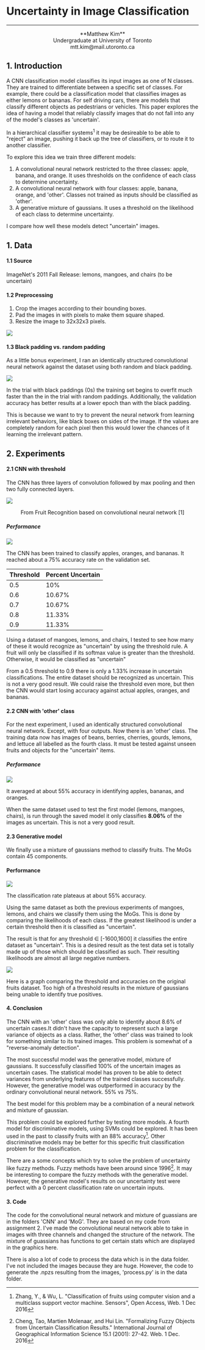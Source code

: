 # Uncertainty in Image Classification
___

<center>**Matthew Kim**</center>
<center>Undergraduate at University of Toronto</center>
<center>mtt.kim@mail.utoronto.ca</center>

## 1. Introduction
A CNN classification model classifies its input images as one of N classes. They are trained to differentiate between a specific set of classes. For example, there could be a classification model that classifies images as either lemons or bananas. For self driving cars, there are models that classify different objects as pedestrians or vehicles. This paper explores the idea of having a model that reliably classify images that do not fall into any of the model's classes as 'uncertain'.

In a hierarchical classifier systems<sup>1</sup> it may be desireable to be able to "reject" an image, pushing it back up the tree of classifiers, or to route it to another classifier.

To explore this idea we train three different models:

1. A convolutional neural network restricted to the three classes: apple, banana, and orange. It uses thresholds on the confidence of each class to determine uncertainty.
2. A convolutional neural network with four classes: apple, banana, orange, and 'other'. Classes not trained as inputs should be classified as 'other'.
3. A generative mixture of gaussians. It uses a threshold on the likelihood of each class to determine uncertainty.

I compare how well these models detect "uncertain" images.

## 1. Data

#### 1.1 Source
ImageNet's 2011 Fall Release: lemons, mangoes, and chairs (to be uncertain)

#### 1.2 Preprocessing
1. Crop the images according to their bounding boxes.
2. Pad the images in with pixels to make them square shaped.
3. Resize the image to 32x32x3 pixels.

![](data/apples/cropandsquare/n07739125_1058_0.JPEG)

#### 1.3 Black padding vs. random padding
As a little bonus experiment, I ran an identically structured convolutional neural network against the dataset using both random and black padding.

![](CNN/Graphs/black_vs_random_ac.png)

In the trial with black paddings (0s) the training set begins to overfit much faster than the in the trial with random paddings. Additionally, the validation accuracy has better results at a lower epoch than with the black padding.

This is because we want to try to prevent the neural network from learning irrelevant behaviors, like black boxes on sides of the image. If the values are completely random for each pixel then this would lower the chances of it learning the irrelevant pattern.

## 2. Experiments

#### 2.1 CNN with threshold

The CNN has three layers of convolution followed by max pooling and then two fully connected layers.

![](References/7603144-fig-1-large.gif)
	<center>From Fruit Recognition based on convolutional neural network [1]</center>

##### Performance
![](References/cnn_w_thresh.png)

The CNN has been trained to classify apples, oranges, and bananas. It reached about a 75% accuracy rate on the validation set.

Threshold|Percent Uncertain
------|------
0.5| 10%
0.6| 10.67%
0.7| 10.67%
0.8| 11.33%
0.9| 11.33%

Using a dataset of mangoes, lemons, and chairs, I tested to see how many of these it would recognize as "uncertain" by using the threshold rule. A fruit will only be classified if its softmax value is greater than the threshold. Otherwise, it would be classified as "uncertain"

From a 0.5 threshold to 0.9 there is only a 1.33% increase in uncertain classifications. The entire dataset should be recognized as uncertain. This is not a very good result. We could raise the threshold even more, but then the CNN would start losing accuracy against actual apples, oranges, and bananas.

#### 2.2 CNN with 'other' class

For the next experiment, I used an identically structured convolutional neural network. Except, with four outputs. Now there is an 'other' class. The training data now has images of beans, berries, cherries, gourds, lemons, and lettuce all labelled as the fourth class. It must be tested against unseen fruits and objects for the "uncertain" items.

##### Performance
![](References/other_cnn.png)

It averaged at about 55% accuracy in identifying apples, bananas, and oranges.

When the same dataset used to test the first model (lemons, mangoes, chairs), is run through the saved model it only classifies **8.06%** of the images as uncertain. This is not a very good result.

#### 2.3 Generative model

We finally use a mixture of gaussians method to classify fruits. The MoGs contain 45 components.

#### Performance
![](References/exp3.png)

The classification rate plateaus at about 55% accuracy.

Using the same dataset as both the previous experiments of mangoes, lemons, and chairs we classify them using the MoGs. This is done by comparing the likelihoods of each class. If the greatest likelihood is under a certain threshold then it is classified as "uncertain".

The result is that for any threshold $\in$ [-1600,1600] it classifies the entire dataset as "uncertain". This is a desired result as the test data set is totally made up of those which should be classified as such. Their resulting likelihoods are almost all large negative numbers.

![](References/cvt.png)

Here is a graph comparing the threshold and accuracies on the original fruits dataset. Too high of a threshold results in the mixture of gaussians being unable to identify true positives.

#### 4. Conclusion
The CNN with an 'other' class was only able to identify about 8.6% of uncertain cases.It didn't have the capacity to represent such a large variance of objects as a class. Rather, the 'other' class was trained to look for something similar to its trained images. This problem is somewhat of a "reverse-anomaly detection".

The most successful model was the generative model, mixture of gaussians. It successfully classified 100% of the uncertain images as uncertain cases. The statistical model has proven to be able to detect variances from underlying features of the trained classes successfully. However, the generative model was outperformed in accuracy by the ordinary convolutional neural network. 55% vs 75%.

The best model for this problem may be a combination of a neural network and mixture of gaussian.

This problem could be explored further by testing more models. A fourth model for discriminative models, using SVMs could be explored. It has been used in the past to classify fruits with an 88% accuracy[^three]. Other discriminative models may be better for this specific fruit classification problem for the classification.

There are a some concepts which try to solve the problem of uncertainty like fuzzy methods. Fuzzy methods have been around since 1996[^four]. It may be interesting to compare the fuzzy methods with the generative model. However, the generative model's results on our uncertainty test were perfect with a 0 percent classification rate on uncertain inputs.

[^cnn]: Lei Hou, QingXiang Wu, Qiyan Sun,  Heng Yang, Pengfei Li, "Fruit recognition based on convolution neural network", IEEE Access Code 16397890, Web. 1 Dec. 2016
[^mog]: Mrs.R.Shijitha, M.Anitha, B.Keerthiga, A.Manoranjitham, "Enhanced Technique for Fruit Sorting and Grading In Image Processing", International Journal of Research in Electronics, Web. 1 Dec. 2016
[^three]: Zhang, Y., & Wu, L. "Classification of fruits using computer vision and a multiclass support vector machine. Sensors", Open Access, Web. 1 Dec 2016
[^four]: Cheng, Tao, Martien Molenaar, and Hui Lin. "Formalizing Fuzzy Objects from Uncertain Classification Results." International Journal of Geographical Information Science 15.1 (2001): 27-42. Web. 1 Dec. 2016
[^hierarchical]: Yanming Guo, Yu Liu, et al. "CNN-RNN: a large-scale hierarchical image classification framework" Open Access

#### 3. Code

The code for the convolutional neural network and mixture of guassians are in the folders 'CNN' and 'MoG'. They are based on my code from assignment 2. I've made the convolutional neural network able to take in images with three channels and changed the structure of the network. The mixture of guassians has functions to get certain stats which are displayed in the graphics here.

There is also a lot of code to process the data which is in the data folder. I've not included the images because they are huge. However, the code to generate the .npzs resulting from the images, 'process.py' is in the data folder.

